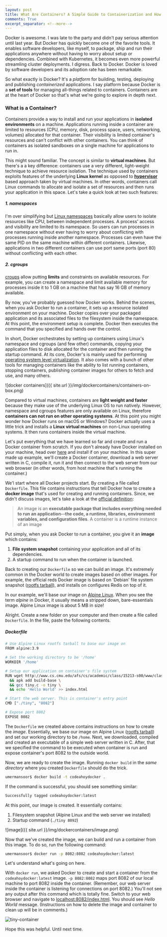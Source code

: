 ```yaml
---
layout: post
title: What Are Containers? A Simple Guide to Containerization and How Docker Works
comments: True
excerpt_separator: <!--more-->
---
```


Docker is awesome. I was late to the party and didn't pay serious attention until last year. But Docker has quickly become one of the favorite tools. It enables software developers, like myself, to package, ship and run their applications anywhere without having to worry about setup or dependencies. Combined with Kubernetes, it becomes even more powerful streamling cluster deployments. I digress. Back to Docker. Docker is loved by software developers and its adoption rate has been remarkable.

So what exactly is Docker? 
It's a _platform_ for building, testing, deploying and publishing *containerized* applications. I say platform because Docker is a **set of tools** for managing all-things related to containers. Containers are at the heart of Docker so that's what we're going to explore in depth next.

<!--more-->

### What is a Container?

Containers provide a way to install and run your applications in **isolated environments** on a machine. Applications running inside a container are limited to resources (CPU, memory, disk, process space, users, networking, volumes) allocated for that container. Their visibility is limited container's resources and can't conflict with other containers. You can think of containers as isolated sandboxes on a single machine for applications to run in.

This might sound familiar. The concept is similar to **virtual machines**. But there's a a key difference: containers use a very different, light-weight technique to achieve resource isolation. The technique used by containers exploits features of the underlying **Linux kernel** as opposed to **[hypervisor](https://en.wikipedia.org/wiki/Hypervisor)** based approach taken by virtual machines. In other words, containers call Linux commands to allocate and isolate a set of resources and then runs your application in this space. Let's take a quick look at two such features:

##### 1. namespaces
I'm over simplifying but [Linux namespaces](http://man7.org/linux/man-pages/man7/namespaces.7.html) basically allow users to isolate resources like CPU, between independent processes. A process' access and visibility are limited to its namespace. So users can run processes in one namespace without ever having to worry about conflicting with processes running inside another namespace. Processes can even have the same PID on the same machine within different containers. Likewise, applications in two different containers can use port same ports (port 80) without conflicting with each other.

##### 2. cgroups 
[croups](http://man7.org/linux/man-pages/man7/cgroups.7.html) allow putting **limits** and constraints on available resources.  For example, you can create a namespace and limit available memory for processes inside it to 1 GB on a machine that has say 16 GB of memory available.

By now, you've probably guessed how Docker works. Behind the scenes, when you ask Docker to run a container, it sets up a resource isolated environment on your machine. Docker copies over your packaged application and its associated files to the filesystem inside the namespace. At this point, the environment setup is complete. Docker then executes the command that you specified and hands over the control. 

In short, Docker orchestrates by setting up containers using Linux's namespace and cgroups (and few other) commands, copying your application files to disk allocated for the container and then running the startup command. At its core, Docker's is mainly used for performing [operating system level virtualization](https://en.wikipedia.org/wiki/OS-level_virtualisation). It also comes with a bunch of other tools for managing containers like the ability to list running containers, stopping containers, publishing container images for others to fetch and use, and many others.

![docker containers]({{ site.url }}/img/dockercontainers/containers-on-box.png)

Compared to virtual machines, containers are **light weight and faster** because they make use of the underlying Linux OS to run natively. However, namespace and cgroups features are only available on Linux, therefore **containers can not run on other operating systems**. At this point you might wonder how Docker runs on macOS or Windows? Docker actually uses a little trick and installs a **Linux virtual machines** on non-Linux operating systems. It then runs containers inside the virtual machine.

Let's put everything that we have learned so far and create and run a Docker container from scratch. If you don't already have Docker installed on your machine, head over [here](https://docs.docker.com/install/) and install if on your machine. In this super made up example, we'll create a Docker container, download a web server written in C, compile it, run it and then connect to the web server from our web browser (in other words, from host machine that's running the container.)

We'l start where all Docker projects start. By creating a file called `Dockerfile`. This file contains instructions that tell Docker how to create a **docker image** that's used for creating and running containers. Since, we didn't discuss images, let's take a look at the [official definition](https://docs.docker.com/get-started/#images-and-containers):

> An image is an **executable package that includes everything needed to run an application--the code, a runtime, libraries, environment variables, and configuration files**. A container is a runtime instance of an image

Put simply, when you ask Docker to run a container, you give it an **image** which contains:

1. **File system snapshot** containing your application and all of its dependencies.
2. A startup command to run when the container is launched.


Back to creating our `Dockerfile` so we can build an image. It's extremely common in the Docker world to create images based on other images. For example, the official reds Docker image is based on 'Debian' file system snapshot ([rootfs tarball](http://www.ethernetresearch.com/geekzone/building-linux-rootfs-from-scratch/)), and installs on configures Redis on top of it.

In our example, we'll base our image on [Alpine Linux](https://hub.docker.com/_/alpine). When you see the term *alpine* in Docker, it usually means a stripped down, bare-essentials image. Alpine Linux image is about 5 MB in size! 

Alright. Create a new folder on your computer and then create a file called `Dockerfile`. In the file, paste the following contents.

##### Dockerfile

```sh
# Use Alpine Linux rootfs tarball to base our image on
FROM alpine:3.9 

# Set the working directory to be '/home'
WORKDIR '/home'

# Setup our application on container's file system
RUN wget http://www.cs.cmu.edu/afs/cs/academic/class/15213-s00/www/class28/tiny.c \
  && apk add build-base \
  && gcc tiny.c -o tiny \
  && echo 'Hello World' >> index.html

# Start the web server. This is container's entry point
CMD ["./tiny", "8082"]

# Expose port 8082
EXPOSE 8082 
```

The `Dockerfile` we created above contains instructions on how to create the *image*. Essentially, we base our image on Alpine Linux ([rootfs tarball](http://www.ethernetresearch.com/geekzone/building-linux-rootfs-from-scratch/)) and set our working directory to be `/home`. Next, we downloaded, compiled and created an executable of a simple web server written in C. After, that we specified the command to be executed when container is run and expose container's port 8082 to the outside world.

Now, we are ready to create the image. Running `docker build` in the *same directory* where you created `Dockerfile` should do the trick.

```sh
umermansoor$ docker build -t codeahoydocker .
```

If the command is successful, you should see something similar:

```sh
Successfully tagged codeahoydocker:latest
```

At this point, our image is created. It essentially contains:

1. Filesystem snapshot (Alpine Linux and the web server we installed)
2. Startup command (`./tiny 8092`)

![image]({{ site.url }}/img/dockercontainers/image.png)

Now that we've created the image, we can build and run a container from this image. To do so, run the following command:

```sh
umermansoor$ docker run -p 8082:8082 codeahoydocker:latest
```

Let's understand what's going on here. 

With `docker run`, we asked Docker to create and start a container from the `codeahoydocker:latest` image. `-p 8082:8082` maps port 8082 of our local machine to port 8082 inside the container. (Remember, our web server inside the container is listening for connections on port 8082.) You'll not see any output after this command which is totally fine. Switch to your web browser and navigate to [localhost:8082/index.html](localhost:8082/index.html]). You should see _Hello World_ message. (Instructions on how to delete the image and container to clean up will be in comments.)

![tiny-container]({{site.url}}/img/dockercontainers/tiny-container.png)

Hope this was helpful. Until next time.


